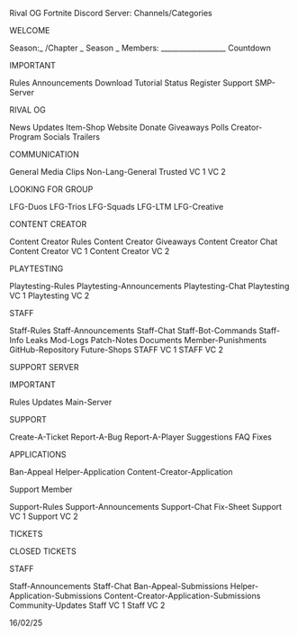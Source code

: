 Rival OG Fortnite Discord Server: Channels/Categories

WELCOME

Season:_ /Chapter _ Season _
Members: __________________
Countdown

IMPORTANT

Rules
Announcements
Download
Tutorial
Status
Register
Support
SMP-Server

RIVAL OG

News
Updates
Item-Shop
Website
Donate
Giveaways
Polls
Creator-Program
Socials
Trailers

COMMUNICATION

General
Media
Clips
Non-Lang-General
Trusted
VC 1
VC 2

LOOKING FOR GROUP

LFG-Duos
LFG-Trios
LFG-Squads
LFG-LTM
LFG-Creative

CONTENT CREATOR

Content Creator Rules
Content Creator Giveaways
Content Creator Chat
Content Creator VC 1
Content Creator VC 2

PLAYTESTING

Playtesting-Rules
Playtesting-Announcements
Playtesting-Chat
Playtesting VC 1
Playtesting VC 2

STAFF

Staff-Rules
Staff-Announcements
Staff-Chat
Staff-Bot-Commands
Staff-Info
Leaks
Mod-Logs
Patch-Notes
Documents
Member-Punishments
GitHub-Repository
Future-Shops
STAFF VC 1
STAFF VC 2


SUPPORT SERVER



IMPORTANT

Rules
Updates
Main-Server

SUPPORT

Create-A-Ticket
Report-A-Bug
Report-A-Player
Suggestions
FAQ
Fixes


APPLICATIONS

Ban-Appeal
Helper-Application
Content-Creator-Application

Support Member

Support-Rules
Support-Announcements
Support-Chat
Fix-Sheet
Support VC 1
Support VC 2

TICKETS

CLOSED TICKETS

STAFF

Staff-Announcements
Staff-Chat
Ban-Appeal-Submissions
Helper-Application-Submissions
Content-Creator-Application-Submissions
Community-Updates
Staff VC 1
Staff VC 2















































































16/02/25
